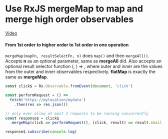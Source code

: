 # Use RxJS mergeMap to map and merge high order observables
[Video](https://egghead.io/lessons/rxjs-use-rxjs-mergemap-to-map-and-merge-high-order-observables)


#### From 1st order to higher order to 1st order in one operation
``mergeMap(mapFn, resultSelectFn, n)`` does ``map()`` and then ``mergeAll()``. Accepts **n** as an optional parameter, same as **mergeAll** did. Also accepts an optional result selector function (<outer>, <inner>) => <value>, where outer and inner are the values from the outer and inner observables respectively. **flatMap** is exactly the same as **mergeMap**.

```js
const click$ = Rx.Observable.fromEvent(document, 'click')

const performRequest = () =>
  fetch('https://mylocation/mydata')
    .then(res => res.json())

// only ever allow at most 3 requests to be running concurrently
const response$ = click$
  .mergeMap(click => performRequest(), (click, result) => result.email, 3)

response$.subscribe(console.log)
```
